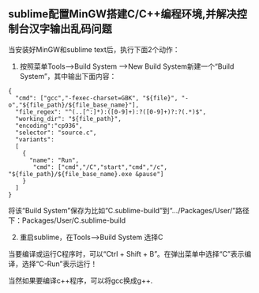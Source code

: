 ## sublime配置MinGW搭建C/C++编程环境,并解决控制台汉字输出乱码问题

当安装好MinGW和sublime text后，执行下面2个动作：

1. 按照菜单Tools——>Build System ——>New Build System新建一个“Build System”，其中输出下面内容：

```
{
  "cmd": ["gcc","-fexec-charset=GBK", "${file}", "-o","${file_path}/${file_base_name}"],
  "file_regex": "^(..[^:]*):([0-9]+):?([0-9]+)?:?(.*)$",
  "working_dir": "${file_path}",
  "encoding":"cp936",
  "selector": "source.c",
  "variants":
  [
    {
      "name": "Run",
       "cmd": ["cmd","/C","start","cmd","/c", "${file_path}/${file_base_name}.exe &pause"]
    }
  ]
}
```

将该“Build System”保存为比如“C.sublime-build”到“.../Packages/User/”路径下：Packages/User/C.sublime-build

2. 重启sublime，在Tools——>Build System 选择C


当要编译或运行C程序时，可以“Ctrl + Shift + B”。在弹出菜单中选择“C”表示编译，选择“C-Run”表示运行！

当然如果要编译c++程序，可以将gcc换成g++.
